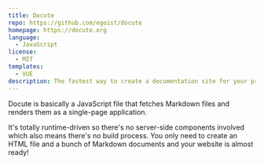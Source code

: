 ```yaml
---
title: Docute
repo: https://github.com/egoist/docute
homepage: https://docute.org
language:
  - JavaScript
license:
  - MIT
templates:
  - VUE
description: The fastest way to create a documentation site for your project.
---
```


Docute is basically a JavaScript file that fetches Markdown files and renders them as a single-page application.

It's totally runtime-driven so there's no server-side components involved which also means there's no build process. You only need to create an HTML file and a bunch of Markdown documents and your website is almost ready!
